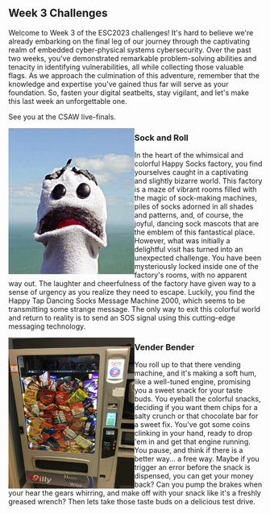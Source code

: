 
## Week 3 Challenges

Welcome to Week 3 of the ESC2023 challenges! It's hard to believe we're already embarking on the final leg of our journey through the captivating realm of embedded cyber-physical systems cybersecurity. Over the past two weeks, you've demonstrated remarkable problem-solving abilities and tenacity in identifying vulnerabilities, all while collecting those valuable flags. As we approach the culmination of this adventure, remember that the knowledge and expertise you've gained thus far will serve as your foundation. So, fasten your digital seatbelts, stay vigilant, and let's make this last week an unforgettable one. 

See you at the CSAW live-finals.

<img src="https://github.com/TrustworthyComputing/csaw_esc_2023/blob/main/challenges/week3/SockPuppet.jpeg" alt="czNxdTNuYzM" align="left" width="250" height="290" title="czNxdTNuYzM">

### Sock and Roll

In the heart of the whimsical and colorful Happy Socks factory, you find yourselves caught in a captivating and slightly bizarre world. This factory is a maze of vibrant rooms filled with the magic of sock-making machines, piles of socks adorned in all shades and patterns, and, of course, the joyful, dancing sock mascots that are the emblem of this fantastical place. However, what was initially a delightful visit has turned into an unexpected challenge. You have been mysteriously locked inside one of the factory's rooms, with no apparent way out. The laughter and cheerfulness of the factory have given way to a sense of urgency as you realize they need to escape. Luckily, you find the Happy Tap Dancing Socks Message Machine 2000, which seems to be transmitting some strange message. The only way to exit this colorful world and return to reality is to send an SOS signal using this cutting-edge messaging technology.


<img src="https://github.com/TrustworthyComputing/csaw_esc_2023/blob/main/challenges/week3/Vendy.jpeg" alt="Vendy" align="left" width="250" height="300" title="Vendy">

### Vender Bender

You roll up to that there vending machine, and it's making a soft hum, like a well-tuned engine, promising you a sweet snack for your taste buds. You eyeball the colorful snacks, deciding if you want them chips for a salty crunch or that chocolate bar for a sweet fix. You've got some coins clinking in your hand, ready to drop 'em in and get that engine running. You pause, and think if there is a better way... a free way. Maybe if you trigger an error before the snack is dispensed, you can get your money back? Can you pump the brakes when your hear the gears whirring, and make off with your snack like it's a freshly greased wrench? Then lets take those taste buds on a delicious test drive.
